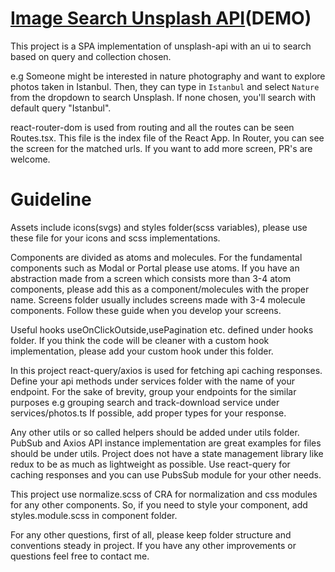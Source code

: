 # [Image Search Unsplash API](https://github.com/facebook/create-react-app)(DEMO)

This project is a SPA implementation of unsplash-api with an ui to search based on query and collection chosen.

e.g Someone might be interested in nature photography and want to explore photos taken in Istanbul.
Then, they can type in `Istanbul` and select `Nature` from the dropdown to search Unsplash.
If none chosen, you'll search with default query "Istanbul".

react-router-dom is used from routing and all the routes can be seen Routes.tsx. This file is the index file of the React App.
In Router, you can see the screen for the matched urls. If you want to add more screen, PR's are welcome.

# Guideline

Assets include icons(svgs) and styles folder(scss variables), please use these file for your icons and scss implementations.

Components are divided as atoms and molecules. For the fundamental components such as Modal or Portal please use atoms.
If you have an abstraction made from a screen which consists more than 3-4 atom components, please add this as a component/molecules with the proper name.
Screens folder usually includes screens made with 3-4 molecule components. Follow these guide when you develop your screens.

Useful hooks useOnClickOutside,usePagination etc. defined under hooks folder.
If you think the code will be cleaner with a custom hook implementation, please add your custom hook under this folder.

In this project react-query/axios is used for fetching api caching responses. Define your api methods under services folder with the name of your endpoint.
For the sake of brevity, group your endpoints for the similar purposes e.g grouping search and track-download service under services/photos.ts If possible, add proper types for your response.

Any other utils or so called helpers should be added under utils folder. PubSub and Axios API instance implementation are great examples for files should be under utils. Project does not have a state management library like redux to be as much as lightweight as possible. Use react-query for caching responses and you can use PubsSub module for your other needs.

This project use normalize.scss of CRA for normalization and css modules for any other components. So, if you need to style your component, add styles.module.scss in component folder.

For any other questions, first of all, please keep folder structure and conventions steady in project. If you have any other improvements or questions feel free to contact me.

